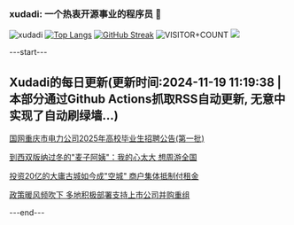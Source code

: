 ### xudadi: 一个热衷开源事业的程序员 👋

![xudadi](https://github-readme-stats-git-masterorgs-github-readme-stats-team.vercel.app/api?username=xudadi)
[![Top Langs](https://github-readme-stats.vercel.app/api/top-langs/?username=xudadi)](https://github.com/anuraghazra/github-readme-stats)
[![GitHub Streak](https://streak-stats.demolab.com?user=xudadi&locale=zh_Hans)](https://git.io/streak-stats)
![VISITOR+COUNT](https://komarev.com/ghpvc/?username=xudadi&label=VISITOR+COUNT)
![](https://raw.githubusercontent.com/xudadi/xudadi/main/assets/github-contribution-grid-snake.svg)


---start---

## Xudadi的每日更新(更新时间:2024-11-19 11:19:38 | 本部分通过Github Actions抓取RSS自动更新, 无意中实现了自动刷绿墙...)

[国网重庆市电力公司2025年高校毕业生招聘公告(第一批)](https://www.gongkaoleida.com/article/2198691)

[到西双版纳过冬的"麦子阿姨"：我的心太大 想周游全国](https://m.163.com/news/article/JHBHJPIQ0514D3UH.html)

[投资20亿的大庸古城如今成"空城" 商户集体抵制付租金](https://m.163.com/news/article/JHBH5HML0514R9P4.html)

[政策暖风频吹下 多地积极部署支持上市公司并购重组](https://m.163.com/news/article/JHBBP38C05198CJN.html)

---end---
